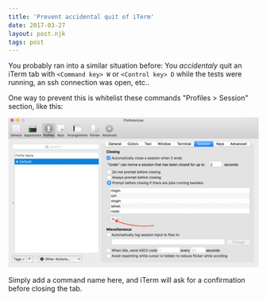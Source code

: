 ```yaml
---
title: 'Prevent accidental quit of iTerm'
date: 2017-03-27
layout: post.njk
tags: post
---
```


You probably ran into a similar situation before: You *accidentaly* quit an iTerm tab with `<Command key> W` or `<Control key> D` while the tests were running, an ssh connection was open, etc..

One way to prevent this is whitelist these commands "Profiles > Session" section, like this:

![iterm prevent close](/assets/images/posts/iterm-prevent-close.png)

Simply add a command name here, and iTerm will ask for a confirmation before closing the tab.
